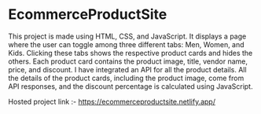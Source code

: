 # EcommerceProductSite

This project is made using HTML, CSS, and JavaScript. It displays a page where the user can toggle among three different tabs: Men, Women, and Kids. Clicking these tabs shows the respective product cards and hides the others. Each product card contains the product image, title, vendor name, price, and discount. I have integrated an API for all the product details. All the details of the product cards, including the product image, come from API responses, and the discount percentage is calculated using JavaScript.

Hosted project link :- https://ecommerceproductsite.netlify.app/
